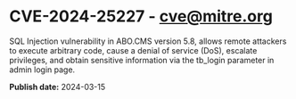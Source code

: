 # CVE-2024-25227 - cve@mitre.org

SQL Injection vulnerability in ABO.CMS version 5.8, allows remote attackers to execute arbitrary code, cause a denial of service (DoS), escalate privileges, and obtain sensitive information via the tb_login parameter in admin login page.

**Publish date:** 2024-03-15
